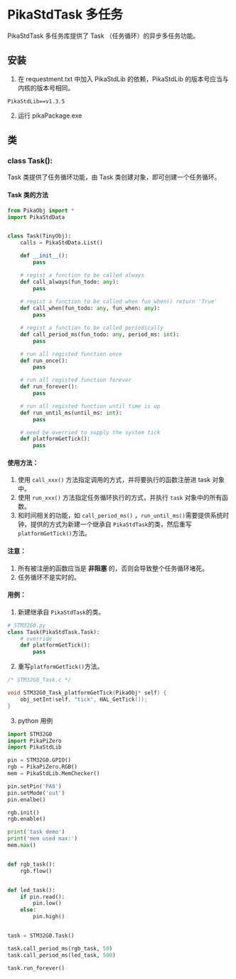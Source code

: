 # PikaStdTask 多任务

PikaStdTask 多任务库提供了 Task （任务循环）的异步多任务功能。
## 安装

1. 在 requestment.txt 中加入 PikaStdLib 的依赖，PikaStdLib 的版本号应当与内核的版本号相同。
```
PikaStdLib==v1.3.5
```

2. 运行 pikaPackage.exe
## 类
### class Task():
Task 类提供了任务循环功能，由 Task 类创建对象，即可创建一个任务循环。
#### Task 类的方法
```python
from PikaObj import *
import PikaStdData


class Task(TinyObj):
    calls = PikaStdData.List()

    def __init__():
        pass

    # regist a function to be called always
    def call_always(fun_todo: any):
        pass
    
    # regist a function to be called when fun_when() return 'True'
    def call_when(fun_todo: any, fun_when: any):
        pass

    # regist a function to be called periodically 
    def call_period_ms(fun_todo: any, period_ms: int):
        pass

    # run all registed function once
    def run_once():
        pass

    # run all registed function forever
    def run_forever():
        pass

    # run all registed function until time is up
    def run_until_ms(until_ms: int):
        pass

    # need be overried to supply the system tick
    def platformGetTick():
        pass

```
#### 使用方法：

1. 使用 `call_xxx()` 方法指定调用的方式，并将要执行的函数注册进 task 对象中。
1. 使用 `run_xxx()` 方法指定任务循环执行的方式，并执行 `task` 对象中的所有函数。
1. 和时间相关的功能，如 `call_period_ms()` ，`run_until_ms()`需要提供系统时钟，提供的方式为新建一个继承自 `PikaStdTask`的类，然后重写`platformGetTick()`方法。
#### 注意：

1. 所有被注册的函数应当是 **非阻塞** 的，否则会导致整个任务循环堵死。
1. 任务循环不是实时的。
#### 用例：

1. 新建继承自 `PikaStdTask`的类。
```python
# STM32G0.py
class Task(PikaStdTask.Task):
    # override
    def platformGetTick():
        pass
```

2. 重写`platformGetTick()`方法。
```c
/* STM32G0_Task.c */

void STM32G0_Task_platformGetTick(PikaObj* self) {
    obj_setInt(self, "tick", HAL_GetTick());
}
```

3. python 用例
```python
import STM32G0
import PikaPiZero
import PikaStdLib

pin = STM32G0.GPIO()
rgb = PikaPiZero.RGB()
mem = PikaStdLib.MemChecker()

pin.setPin('PA8')
pin.setMode('out')
pin.enalbe()

rgb.init()
rgb.enable()

print('task demo')
print('mem used max:')
mem.max()


def rgb_task():
    rgb.flow()


def led_task():
    if pin.read():
        pin.low()
    else:
        pin.high()


task = STM32G0.Task()

task.call_period_ms(rgb_task, 50)
task.call_period_ms(led_task, 500)

task.run_forever()

```
